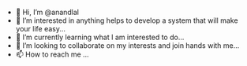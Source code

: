 - 👋 Hi, I’m @anandlal
- 👀 I’m interested in anything helps to develop a system that will make your life easy...
- 🌱 I’m currently learning what I am interested to do...
- 💞️ I’m looking to collaborate on my interests and join hands with me...
- 📫 How to reach me ...

<!---
anandlal/anandlal is a ✨ special ✨ repository because its `README.md` (this file) appears on your GitHub profile.
You can click the Preview link to take a look at your changes.
--->
